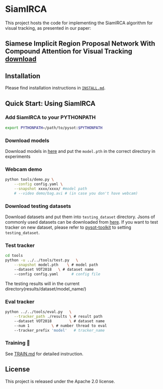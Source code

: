 # SiamIRCA

This project hosts the code for implementing the SiamIRCA algorithm for visual tracking, as presented in our paper: 
## Siamese Implicit Region Proposal Network With Compound Attention for Visual Tracking [download](https://ieeexplore.ieee.org/document/9709213)


## Installation

Please find installation instructions in [`INSTALL.md`](INSTALL.md).

## Quick Start: Using SiamIRCA

### Add SiamIRCA to your PYTHONPATH

```bash
export PYTHONPATH=/path/to/pysot:$PYTHONPATH
```

### Download models

Download models in [here](https://) and put the `model.pth` in the correct directory in experiments

### Webcam demo

```bash
python tools/demo.py \
    --config config.yaml \
    --snapshot xxxx/xxxx/ #model path
    # --video demo/bag.avi # (in case you don't have webcam)
```

### Download testing datasets

Download datasets and put them into `testing_dataset` directory. Jsons of commonly used datasets can be downloaded from [here](https://drive.google.com/drive/folders/10cfXjwQQBQeu48XMf2xc_W1LucpistPI). If you want to test tracker on new dataset, please refer to [pysot-toolkit](https://github.com/StrangerZhang/pysot-toolkit) to setting `testing_dataset`. 

### Test tracker

```bash
cd tools
python -u ../../tools/test.py 	\
	--snapshot model.pth 	\ # model path
	--dataset VOT2018 	\ # dataset name
	--config config.yaml	  # config file
```

The testing results will in the current directory(results/dataset/model_name/)

### Eval tracker


``` bash
python ../../tools/eval.py 	 \
	--tracker_path ./results \ # result path
	--dataset VOT2018        \ # dataset name
	--num 1 		 \ # number thread to eval
	--tracker_prefix 'model'   # tracker_name
```

###  Training :wrench:

See [TRAIN.md](TRAIN.md) for detailed instruction.

## License

This project is released under the Apache 2.0 license. 
